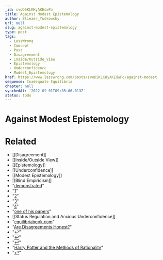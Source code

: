 ```yaml
---
_id: svoD5KLKHyAKEdwPo
title: Against Modest Epistemology
author: Eliezer_Yudkowsky
url: null
slug: against-modest-epistemology
type: post
tags:
  - LessWrong
  - Concept
  - Post
  - Disagreement
  - Inside/Outside_View
  - Epistemology
  - Underconfidence
  - Modest_Epistemology
href: https://www.lesswrong.com/posts/svoD5KLKHyAKEdwPo/against-modest-epistemology
sequence: Inadequate Equilibria
chapter: null
synchedAt: '2022-09-01T09:35:06.013Z'
status: todo
---
```


# Against Modest Epistemology


# Related

- [[Disagreement]]
- [[Inside/Outside View]]
- [[Epistemology]]
- [[Underconfidence]]
- [[Modest Epistemology]]
- [[Blind Empiricism]]
- "[demonstrated](http://www.dklevine.com/archive/refs4512.pdf)"
- "[1](#footnote-1-definition)"
- "[2](#footnote-2-definition)"
- "[3](#footnote-3-definition)"
- "[4](#footnote-4-definition)"
- "[one of his papers](http://www.nickbostrom.com/superintelligence.html)"
- [[Status Regulation and Anxious Underconfidence]]
- "[equilibriabook.com](https://equilibriabook.com)"
- "[Are Disagreements Honest?](https://mason.gmu.edu/~rhanson/deceive.pdf)"
- "[↩](#footnote-1-return)"
- "[↩](#footnote-2-return)"
- "[↩](#footnote-3-return)"
- "[Harry Potter and the Methods of Rationality](http://www.hpmor.com)"
- "[↩](#footnote-4-return)"
